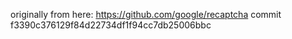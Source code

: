 originally from here: https://github.com/google/recaptcha
commit f3390c376129f84d22734df1f94cc7db25006bbc
